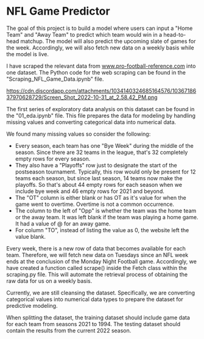 # NFL Game Predictor

The goal of this project is to build a model where users can input a "Home Team" and "Away Team" to predict which team would win in a head-to-head matchup. The model will also predict the upcoming slate of games for the week. Accordingly, we will also fetch new data on a weekly basis while the model is live.  

I have scraped the relevant data from www.pro-football-reference.com into one dataset. The Python code for the web scraping can be found in the "Scraping_NFL_Game_Data.ipynb" file.

https://cdn.discordapp.com/attachments/1034140324685164576/1036718637970628729/Screen_Shot_2022-10-31_at_2.58.42_PM.png

The first series of exploratory data analysis on this dataset can be found in the "01_eda.ipynb" file. This file prepares the data for modeling by handling missing values and converting categorical data into numerical data.

We found many missing values so consider the following:
- Every season, each team has one "Bye Week" during the middle of the season. Since there are 32 teams in the league, that's 32 completely empty rows for every season.
- They also have a "Playoffs" row just to designate the start of the postseason tournament. Typically, this row would only be present for 12 teams each season, but since last season, 14 teams now make the playoffs. So that's about 44 empty rows for each season when we include bye week and 46 empty rows for 2021 and beyond.
- The "OT" column is either blank or has OT as it's value for when the game went to overtime. Overtime is not a common occurrence. 
- The column to the left of "Opp" is whether the team was the home team or the away team. It was left blank if the team was playing a home game. It had a value of @ for an away game.
- For column "TO", instead of listing the value as 0, the website left the value blank.

Every week, there is a new row of data that becomes available for each team. Therefore, we will fetch new data on Tuesdays since an NFL week ends at the conclusion of the Monday Night Football game. Accordingly, we have created a function called scrape() inside the Fetch class within the scraping.py file. This will automate the retrieval process of obtaining the raw data for us on a weekly basis.

Currently, we are still cleansing the dataset. Specifically, we are converting categorical values into numerical data types to prepare the dataset for predictive modeling.

When splitting the dataset, the training dataset should include game data for each team from seasons 2021 to 1994. The testing dataset should contain the results from the current 2022 season. 

